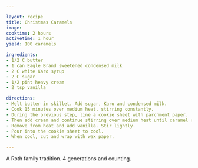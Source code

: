 ```yaml
---

layout: recipe
title: Christmas Caramels
image:
cooktime: 2 hours
activetime: 1 hour
yield: 100 caramels

ingredients:
- 1/2 C butter
- 1 can Eagle Brand sweetened condensed milk
- 2 C white Karo syrup
- 2 C sugar
- 1/2 pint heavy cream
- 2 tsp vanilla

directions:
- Melt butter in skillet. Add sugar, Karo and condensed milk.
- Cook 15 minutes over medium heat, stirring constantly.
- During the previous step, line a cookie sheet with parchment paper.
- Then add cream and continue stirring over medium heat until caramel reaches 242 degrees.
- Remove from heat and add vanilla. Stir lightly.
- Pour into the cookie sheet to cool. 
- When cool, cut and wrap with wax paper. 

---
```


A Roth family tradition. 4 generations and counting.